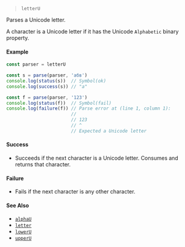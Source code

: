 <!--
 Copyright (c) 2020 Thomas J. Otterson
 
 This software is released under the MIT License.
 https://opensource.org/licenses/MIT
-->

> `letterU`

Parses a Unicode letter.

A character is a Unicode letter if it has the Unicode `Alphabetic` binary property.

#### Example

```javascript
const parser = letterU

const s = parse(parser, 'абв')
console.log(status(s))  // Symbol(ok)
console.log(success(s)) // "а"

const f = parse(parser, '123')
console.log(status(f))  // Symbol(fail)
console.log(failure(f)) // Parse error at (line 1, column 1):
                        //
                        // 123
                        // ^
                        // Expected a Unicode letter
```

#### Success

* Succeeds if the next character is a Unicode letter. Consumes and returns that character.

#### Failure

* Fails if the next character is any other character.

#### See Also

* [`alphaU`](alphau.md)
* [`letter`](letter.md)
* [`lowerU`](loweru.md)
* [`upperU`](upperu.md)